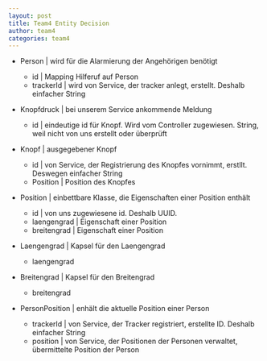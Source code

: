 ```yaml
---
layout: post
title: Team4 Entity Decision
author: team4
categories: team4
---
```

* Person          | wird für die Alarmierung der Angehörigen benötigt
	* id              | Mapping Hilferuf auf Person
	* trackerId       | wird von Service, der tracker anlegt, erstellt. Deshalb einfacher String

* Knopfdruck      | bei unserem Service ankommende Meldung
	* id              | eindeutige id für Knopf. Wird vom Controller zugewiesen. String, weil nicht von uns erstellt oder überprüft

* Knopf           | ausgegebener Knopf 
	* id              | von Service, der Registrierung des Knopfes vornimmt, erstllt. Deswegen einfacher String
	* Position        | Position des Knopfes

* Position        | einbettbare Klasse, die Eigenschaften einer Position enthält
	* id              | von uns zugewiesene id. Deshalb UUID.
	* laengengrad     | Eigenschaft einer Position
	* breitengrad     | Eigenschaft einer Position

* Laengengrad     | Kapsel für den Laengengrad
	* laengengrad 

* Breitengrad     | Kapsel für den Breitengrad
	* breitengrad

* PersonPosition  | enhält die aktuelle Position einer Person
	* trackerId       | von Service, der Tracker registriert, erstellte ID. Deshalb einfacher String
	* position        | von Service, der Positionen der Personen verwaltet, übermittelte Position der Person
